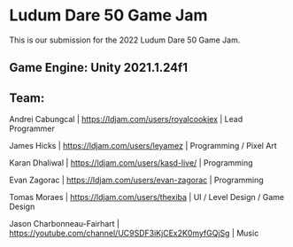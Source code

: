 # Ludum Dare 50 Game Jam
This is our submission for the 2022 Ludum Dare 50 Game Jam.

## Game Engine: Unity 2021.1.24f1

## Team:
Andrei Cabungcal | https://ldjam.com/users/royalcookiex | Lead Programmer

James Hicks | https://ldjam.com/users/leyamez | Programming / Pixel Art

Karan Dhaliwal | https://ldjam.com/users/kasd-live/ | Programming

Evan Zagorac | https://ldjam.com/users/evan-zagorac | Programming

Tomas Moraes | https://ldjam.com/users/thexiba | UI / Level Design / Game Design

Jason Charbonneau-Fairhart | https://youtube.com/channel/UC9SDF3iKjCEx2K0myfGQjSg | Music
